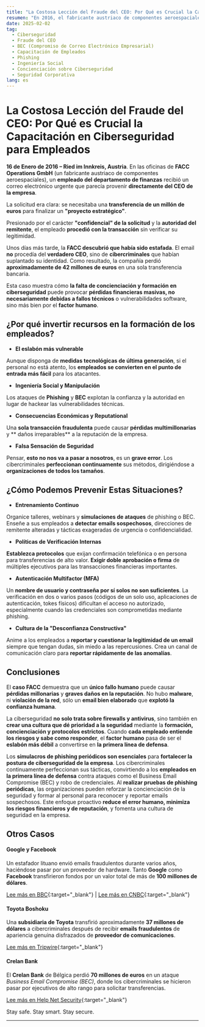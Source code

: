```yaml
---
title: "La Costosa Lección del Fraude del CEO: Por Qué es Crucial la Capacitación en Ciberseguridad para Empleados"
resumen: "En 2016, el fabricante austriaco de componentes aeroespaciales FACC fue víctima de un ataque de fraude del CEO, perdiendo 42 millones de euros en una sola transacción fraudulenta. Este caso de alto perfil, junto con estafas similares dirigidas a Google, Facebook y Toyota, demuestra que el error humano puede eludir incluso los sistemas de ciberseguridad más avanzados. Los cibrecriminales explotan la confianza, la urgencia y la autoridad para engañar a los empleados, haciendo que la concienciación sobre ciberseguridad y la capacitación de los empleados sean esenciales. Sin la educación y los protocolos de seguridad adecuados, las empresas corren el riesgo de sufrir enormes pérdidas financieras, daños a la reputación y vulnerabilidades continuas."
date: 2025-02-02
tag:
  - Ciberseguridad
  - Fraude del CEO
  - BEC (Compromiso de Correo Electrónico Empresarial)
  - Capacitación de Empleados
  - Phishing
  - Ingeniería Social
  - Concienciación sobre Ciberseguridad
  - Seguridad Corporativa
lang: es
---
```


# La Costosa Lección del Fraude del CEO: Por Qué es Crucial la Capacitación en Ciberseguridad para Empleados

**16 de Enero de 2016 – Ried im Innkreis, Austria**. En las oficinas de **FACC Operations GmbH** (un fabricante austriaco de componentes aeroespaciales), un **empleado del departamento de finanzas** recibió un correo electrónico urgente que parecía provenir **directamente del CEO de la empresa**.

La solicitud era clara: se necesitaba una **transferencia de un millón de euros** para finalizar un **"proyecto estratégico"**.

<!-- more -->

Presionado por el carácter **"confidencial" de la solicitud** y la **autoridad del remitente**, el empleado **procedió con la transacción** sin verificar su legitimidad.

Unos días más tarde, la **FACC descubrió que había sido estafada**. El email **no** procedía del **verdadero CEO**, sino de **cibercriminales** que habían suplantado su identidad. Como resultado, la compañía perdió **aproximadamente de 42 millones de euros** en una sola transferencia bancaria.

Esta caso muestra cómo **la falta de concienciación y formación en ciberseguridad** puede provocar **pérdidas financieras masivas, no necesariamente debidas a fallos técnicos** o vulnerabilidades software, sino más bien por el **factor humano**. 

## ¿Por qué invertir recursos en la formación de los empleados?

- **El eslabón más vulnerable**

Aunque disponga de **medidas tecnológicas de última generación**, si el personal no está atento, los **empleados se convierten en el punto de entrada más fácil** para los atacantes.

- **Ingeniería Social y Manipulación**

Los ataques de  **Phishing** y **BEC** explotan la confianza y la autoridad en lugar de hackear las vulnerabilidades técnicas.

- **Consecuencias Económicas y Reputational**

Una **sola transacción fraudulenta** puede causar **pérdidas multimillonarias** y ** daños irreparables** a la reputación de la empresa.

- **Falsa Sensación de Seguridad**

Pensar, **esto no nos va a pasar a nosotros**, es un **grave error**. Los cibercriminales **perfeccionan continuamente** sus métodos, dirigiéndose a **organizaciones de todos los tamaños**.

## ¿Cómo Podemos Prevenir Estas Situaciones?

- **Entrenamiento Continuo**

Organice talleres, webinars y **simulaciones de ataques** de phishing o BEC.
Enseñe a sus empleados a **detectar emails sospechosos**, direcciones de remitente alteradas y tácticas exageradas de urgencia o confidencialidad.

- **Políticas de Verificación Internas**

**Establezca protocolos** que exijan confirmación telefónica o en persona para transferencias de alto valor.
**Exigir doble aprobación o firma** de múltiples ejecutivos para las transacciones financieras importantes.

- **Autenticación Multifactor (MFA)**

Un **nombre de usuario y contraseña por sí solos no son suficientes**. La verificación en dos o varios pasos (códigos de un solo uso, aplicaciones de autenticación, tokes físicos) dificultan el acceso no autorizado, especialmente cuando las credenciales son comprometidas mediante phishing.

- **Cultura de la "Desconfianza Constructiva"**

Anime a los empleados a **reportar y cuestionar la legitimidad de un email** siempre que tengan dudas, sin miedo a las repercusiones.
Crea un canal de comunicación claro para **reportar rápidamente de las anomalías**.

## Conclusiones

El **caso FACC** demuestra que un **único fallo humano** puede causar **pérdidas millonarias** y **graves daños en la reputación**. No hubo **malware**, ni **violación de la red**, sólo un **email bien elaborado** que **explotó la confianza humana**.

La ciberseguridad **no solo trata sobre firewalls y antivirus**, sino también en **crear una cultura que dé prioridad a la seguridad** mediante la **formación, concienciación y protocolos estrictos**. Cuando **cada empleado entiende los riesgos y sabe como responder**, el **factor humano** pasa de ser el **eslabón más débil** a convertirse en **la primera línea de defensa**.

Los **simulacros de phishing periódicos son esenciales** para **fortalecer la postura de ciberseguridad de la empresa**. Los cibercriminales continuamente perfeccionan sus tácticas, convirtiendo a los **empleados en la primera línea de defensa** contra ataques como el Business Email Compromise (BEC) y robo de credenciales. Al **realizar pruebas de phishing periódicas**, las organizaciones pueden reforzar la concienciación de la seguridad y formar al personal para reconocer y reportar emails sospechosos. Este enfoque proactivo **reduce el error humano, minimiza los riesgos financieros y de reputación**, y fomenta una cultura de seguridad en la empresa.

## Otros Casos

#### Google y Facebook

Un estafador lituano envió emails fraudulentos durante varios años, haciéndose pasar por un proveedor de hardware.
Tanto **Google** como **Facebook** transfirieron fondos por un valor total de más de **100 millones de dólares**.

[Lee más en BBC](https://www.bbc.com/news/technology-47708270){:target="_blank"}  | [Lee más en CNBC](https://www.cnbc.com/2019/03/27/phishing-email-scam-stole-100-million-from-facebook-and-google.html){:target="_blank"}

#### Toyota Boshoku

Una **subsidiaria de Toyota** transfirió aproximadamente **37 millones de dólares** a cibercriminales después de recibir **emails fraudulentos** de apariencia genuina disfrazados de **proveedor de comunicaciones**.

[Lee más en Tripwire](https://www.tripwire.com/state-of-security/toyota-parts-supplier-loses-37-million-email-scam){:target="_blank"}

#### Crelan Bank  

El **Crelan Bank** de Bélgica perdió **70 millones de euros** en un ataque _Business Email Compromise (BEC)_, donde los cibercriminales se hicieron pasar por ejecutivos de alto rango para solicitar transferencias.

[Lee más en Help Net Security](https://www.helpnetsecurity.com/2016/01/26/belgian-bank-crelan-loses-e70-million-to-bec-scammers/){:target="_blank"}

Stay safe. Stay smart. Stay secure.

---